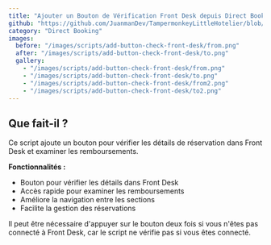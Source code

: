 ```yaml
---
title: "Ajouter un Bouton de Vérification Front Desk depuis Direct Booking"
github: "https://github.com/JuanmanDev/TampermonkeyLittleHotelier/blob/main/directBooking/addButtonCheckOnFrontDesk.user.js"
category: "Direct Booking"
images:
  before: "/images/scripts/add-button-check-front-desk/from.png"
  after: "/images/scripts/add-button-check-front-desk/to.png"
  gallery:
    - "/images/scripts/add-button-check-front-desk/from.png"
    - "/images/scripts/add-button-check-front-desk/to.png"
    - "/images/scripts/add-button-check-front-desk/from2.png"
    - "/images/scripts/add-button-check-front-desk/to2.png"
---
```


## Que fait-il ?

Ce script ajoute un bouton pour vérifier les détails de réservation dans Front Desk et examiner les remboursements.

**Fonctionnalités :**
- Bouton pour vérifier les détails dans Front Desk
- Accès rapide pour examiner les remboursements
- Améliore la navigation entre les sections
- Facilite la gestion des réservations

Il peut être nécessaire d'appuyer sur le bouton deux fois si vous n'êtes pas connecté à Front Desk, car le script ne vérifie pas si vous êtes connecté.
